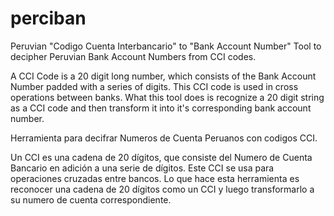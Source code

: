 # perciban
Peruvian "Codigo Cuenta Interbancario" to "Bank Account Number"
Tool to decipher Peruvian Bank Account Numbers from CCI codes. 

A CCI Code is a 20 digit long number, which consists of the Bank Account Number padded with a series of digits. This CCI code is used in cross operations between banks.
What this tool does is recognize a 20 digit string as a CCI code and then transform it into it's corresponding bank account number.

Herramienta para decifrar Numeros de Cuenta Peruanos con codigos CCI.

Un CCI es una cadena de 20 dígitos, que consiste del Numero de Cuenta Bancario en adición a una serie de dígitos. Este CCI se usa para operaciones cruzadas entre bancos.
Lo que hace esta herramienta es reconocer una cadena de 20 dígitos como un CCI y luego transformarlo a su numero de cuenta correspondiente.
